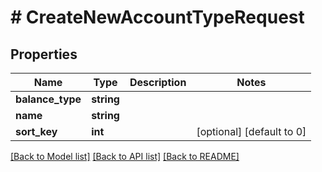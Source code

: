 # # CreateNewAccountTypeRequest

## Properties

Name | Type | Description | Notes
------------ | ------------- | ------------- | -------------
**balance_type** | **string** |  |
**name** | **string** |  |
**sort_key** | **int** |  | [optional] [default to 0]

[[Back to Model list]](../../README.md#models) [[Back to API list]](../../README.md#endpoints) [[Back to README]](../../README.md)
